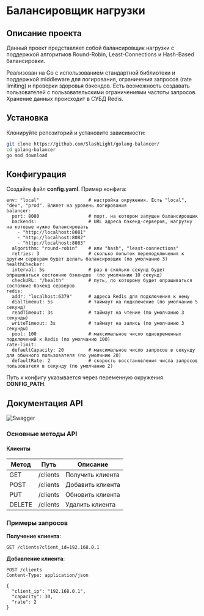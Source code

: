 # Балансировщик нагрузки
## Описание проекта
Данный проект представляет собой балансировщик нагрузки с поддержкой алгоритмов Round-Robin, Least-Connections и Hash-Based балансировки.

Реализован на Go с использованием стандартной библиотеки и поддержкой middleware для логирования, ограничения запросов (rate limiting) и проверки здоровья бэкендов.
Есть возможность создавать пользователей с пользовательскими ограничениями частоты запросов. Хранение данных происходит в СУБД Redis.

## Установка
Клонируйте репозиторий и установите зависимости:
   ```bash
   git clone https://github.com/SlashLight/golang-balancer/
   cd golang-balancer
   go mod download
   ```

## Конфигурация
Создайте файл **config.yaml**. Пример конфига:
```
env: "local"                  # настройка окружения. Есть "local", "dev", "prod". Влияет на уровень логирования
balancer:
  port: 8080                  # порт, на котором запущен балансировщик 
  backends:                   # URL адреса бэкенд-серверов, нагрузку на которые нужно балансировать
    - "http://localhost:8081"
    - "http://localhost:8082"
    - "http://localhost:8083"
  algorithm: "round-robin"    # или "hash", "least-connections"
  retries: 3                  # сколько попыток переподключения к другим серверам будет делать балансировщик (по умолчанию 3)
healthChecker:
  interval: 5s                # раз в сколько секунд будет опрашиваться состояние бэкендов  (по умолчанию 10 секунд)             
  checkURL: "/health"         # путь, по которому будет опрашиваться состояние бэкенд серверов
redis:
  addr: "localhost:6379"      # адреса Redis для подключения к нему
  dialTimeout: 5s             # таймаут на подключение (по умолчанию 5 секунд)
  readTimeout: 3s             # таймаут на чтение (по умолчанию 3 секунды)
  writeTimeout: 3s            # таймаут на запись (по умолчанию 3 секунды)
  pool: 100                   # максимальное число одновременных подключений к Redis (по умолчанию 100)
rate-limit:
  defaultCapacity: 20         # максимальное число запросов в секунду для обычного пользователя (по умолчнию 20)
  defaultRate: 2              # скорость восстановления числа запросов пользователя в секунду (по умолчанию 2)
```
Путь к конфигу указывается через переменную окружения **CONFIG_PATH**.

## Документация API
![Swagger](https://editor.swagger.io/?url=https://raw.githubusercontent.com/SlashLight/golang-balancer/refs/heads/main/openapi.yaml)


### Основные методы API
#### Клиенты
| Метод | Путь       | Описание          |
|-------|------------|-------------------|
| GET   | /clients   | Получить клиента  |
| POST  | /clients   | Добавить клиента  |
| PUT   | /clients   | Обновить клиента  |
| DELETE| /clients   | Удалить клиента   |

### Примеры запросов

**Получение клиента**:
```http
GET /clients?client_id=192.168.0.1
```

**Добавление клиента**:
```http
POST /clients
Content-Type: application/json

{
  "client_ip": "192.168.0.1",
  "capacity": 30,
  "rate": 2
}
```
